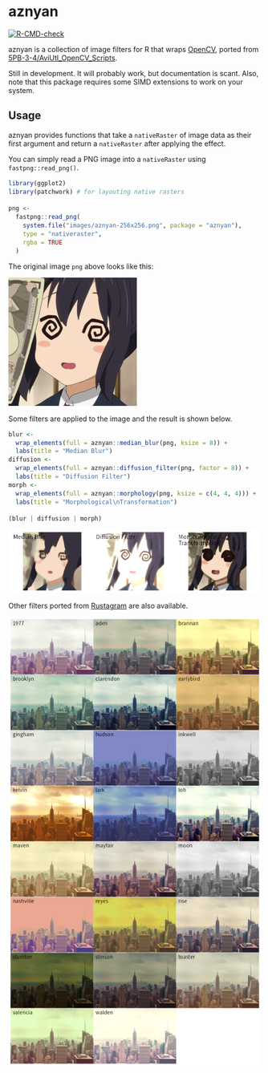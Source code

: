 # aznyan


<!-- README.md is generated from README.qmd. Please edit that file -->

<!-- badges: start -->

[![R-CMD-check](https://github.com/paithiov909/aznyan/actions/workflows/R-CMD-check.yaml/badge.svg)](https://github.com/paithiov909/aznyan/actions/workflows/R-CMD-check.yaml)
<!-- badges: end -->

aznyan is a collection of image filters for R that wraps
[OpenCV](https://opencv.org/), ported from
[5PB-3-4/AviUtl_OpenCV_Scripts](https://github.com/5PB-3-4/AviUtl_OpenCV_Scripts).

Still in development. It will probably work, but documentation is scant.
Also, note that this package requires some SIMD extensions to work on
your system.

## Usage

aznyan provides functions that take a `nativeRaster` of image data as
their first argument and return a `nativeRaster` after applying the
effect.

You can simply read a PNG image into a `nativeRaster` using
`fastpng::read_png()`.

``` r
library(ggplot2)
library(patchwork) # for layouting native rasters

png <-
  fastpng::read_png(
    system.file("images/aznyan-256x256.png", package = "aznyan"),
    type = "nativeraster",
    rgba = TRUE
  )
```

The original image `png` above looks like this:

![original image](inst/images/aznyan-256x256.png)

Some filters are applied to the image and the result is shown below.

``` r
blur <-
  wrap_elements(full = aznyan::median_blur(png, ksize = 8)) +
  labs(title = "Median Blur")
diffusion <-
  wrap_elements(full = aznyan::diffusion_filter(png, factor = 8)) +
  labs(title = "Diffusion Filter")
morph <-
  wrap_elements(full = aznyan::morphology(png, ksize = c(4, 4, 4))) +
  labs(title = "Morphological\nTransformation")

(blur | diffusion | morph)
```

<img src="man/figures/README-opencv-filters-1.png"
data-fig-alt="Median blur, diffusion filter, and morphological transformation filters applied to a sample image" />

Other filters ported from
[Rustagram](https://github.com/ha-shine/rustagram) are also available.

<img src="man/figures/README-color-filters-1.png"
data-fig-alt="Other color filters applied to a sample image" />

